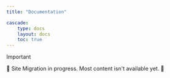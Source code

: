 ```yaml
---
title: "Documentation"

cascade:
    type: docs
    layout: docs
    toc: true
---
```


> [!IMPORTANT]
> 🚧 Site Migration in progress. Most content isn't available yet. 🚧